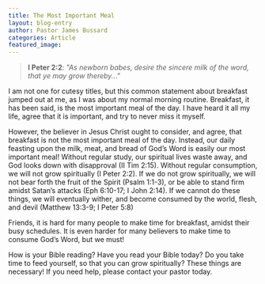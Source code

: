 ```yaml
---
title: The Most Important Meal
layout: blog-entry
author: Pastor James Bussard
categories: Article
featured_image: 
---
```


>  **I Peter 2:2**: *"As newborn babes, desire the sincere milk of the word, that ye may grow thereby..."*

I am not one for cutesy titles, but this common statement about breakfast jumped out at me, as I was about my normal morning routine. Breakfast, it has been said, is the most important meal of the day. I have heard it all my life, agree that it is important, and try to never miss it myself.

However, the believer in Jesus Christ ought to consider, and agree, that breakfast is not the most important meal of the day. Instead, our daily feasting upon the milk, meat, and bread of God’s Word is easily our most important meal! Without regular study, our spiritual lives waste away, and God looks down with disapproval (II Tim 2:15). Without regular consumption, we will not grow spiritually (I Peter 2:2). If we do not grow spiritually, we will not bear forth the fruit of the Spirit (Psalm 1:1-3), or be able to stand firm amidst Satan’s attacks (Eph 6:10-17; I John 2:14). If we cannot do these things, we will eventually wither, and become consumed by the world, flesh, and devil (Matthew 13:3-9; I Peter 5:8)

Friends, it is hard for many people to make time for breakfast, amidst their busy schedules. It is even harder for many believers to make time to consume God’s Word, but we must!

How is your Bible reading? Have you read your Bible today? Do you take time to feed yourself, so that you can grow spiritually? These things are necessary! If you need help, please contact your pastor today. 
